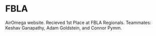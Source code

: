# FBLA
AirOmega website. Recieved 1st Place at FBLA Regionals. Teammates: Keshav Ganapathy, Adam Goldstein, and Connor Pymm. 
